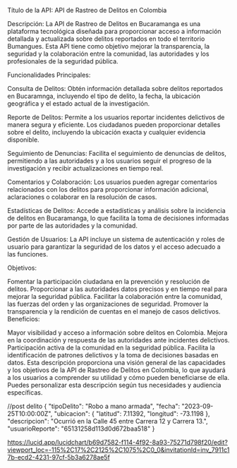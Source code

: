 Título de la API: API de Rastreo de Delitos en Colombia

Descripción:
La API de Rastreo de Delitos en Bucaramanga es una plataforma tecnológica diseñada para proporcionar acceso a información detallada y actualizada sobre delitos reportados en todo el territorio Bumangues. Esta API tiene como objetivo mejorar la transparencia, la seguridad y la colaboración entre la comunidad, las autoridades y los profesionales de la seguridad pública.

Funcionalidades Principales:

Consulta de Delitos: Obtén información detallada sobre delitos reportados en Bucaramnga, incluyendo el tipo de delito, la fecha, la ubicación geográfica y el estado actual de la investigación.

Reporte de Delitos: Permite a los usuarios reportar incidentes delictivos de manera segura y eficiente. Los ciudadanos pueden proporcionar detalles sobre el delito, incluyendo la ubicación exacta y cualquier evidencia disponible.

Seguimiento de Denuncias: Facilita el seguimiento de denuncias de delitos, permitiendo a las autoridades y a los usuarios seguir el progreso de la investigación y recibir actualizaciones en tiempo real.

Comentarios y Colaboración: Los usuarios pueden agregar comentarios relacionados con los delitos para proporcionar información adicional, aclaraciones o colaborar en la resolución de casos.

Estadísticas de Delitos: Accede a estadísticas y análisis sobre la incidencia de delitos en Bucaramanga, lo que facilita la toma de decisiones informadas por parte de las autoridades y la comunidad.

Gestión de Usuarios: La API incluye un sistema de autenticación y roles de usuario para garantizar la seguridad de los datos y el acceso adecuado a las funciones.

Objetivos:

Fomentar la participación ciudadana en la prevención y resolución de delitos.
Proporcionar a las autoridades datos precisos y en tiempo real para mejorar la seguridad pública.
Facilitar la colaboración entre la comunidad, las fuerzas del orden y las organizaciones de seguridad.
Promover la transparencia y la rendición de cuentas en el manejo de casos delictivos.
Beneficios:

Mayor visibilidad y acceso a información sobre delitos en Colombia.
Mejora en la coordinación y respuesta de las autoridades ante incidentes delictivos.
Participación activa de la comunidad en la seguridad pública.
Facilita la identificación de patrones delictivos y la toma de decisiones basadas en datos.
Esta descripción proporciona una visión general de las capacidades y los objetivos de la API de Rastreo de Delitos en Colombia, lo que ayudará a los usuarios a comprender su utilidad y cómo pueden beneficiarse de ella. Puedes personalizar esta descripción según tus necesidades y audiencia específicas.


//post delito
{
  "tipoDelito": "Robo a mano armada",
  "fecha": "2023-09-25T10:00:00Z",
  "ubicacion": {
    "latitud": 7.11392,
    "longitud": -73.1198
  },
  "descripcion": "Ocurrió en la Calle 45 entre Carrera 12 y Carrera 13.",
  "usuarioReporte": "65131258d113d0d672baa518"
}

https://lucid.app/lucidchart/b69d7582-f114-4f92-8a93-75271d798f20/edit?viewport_loc=-115%2C17%2C2125%2C1075%2C0_0&invitationId=inv_7911c17b-ecd2-4231-97cf-5b3a6278ae5f